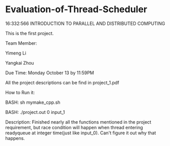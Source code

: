Evaluation-of-Thread-Scheduler
==============================

16:332:566 INTRODUCTION TO PARALLEL AND DISTRIBUTED COMPUTING

This is the first project.

Team Member:

Yimeng Li

Yangkai Zhou


Due Time:
Monday October 13 by 11:59PM

All the project descriptions can be find in project_1.pdf

How to Run it:

BASH: sh mymake_cpp.sh

BASH: ./project.out 0 input_1

Description:
Finished nearly all the functions mentioned in the project requirement, but race condition will happen when thread entering readyqueue at integer time(just like input_0). Can't figure it out why that happens. 

